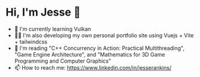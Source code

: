 # Hi, I'm Jesse 🦖
                                       
- 🔭 I'm currently learning Vulkan
- 👨‍💻 I'm also developing my own personal portfolio site using Vuejs + Vite + tailwindcss
- 📖 I'm reading "C++ Concurrency in Action: Practical Multithreading", "Game Engine Architecture", and "Mathematics for 3D Game Programming and Computer Graphics"
- 📫 How to reach me: https://www.linkedin.com/in/jesserankins/
